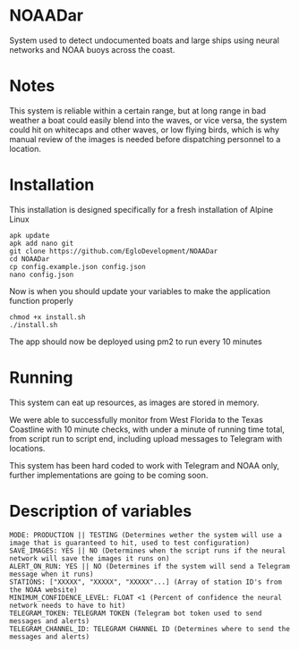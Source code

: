 # NOAADar
System used to detect undocumented boats and large ships using neural networks and NOAA buoys across the coast.


# Notes
This system is reliable within a certain range, but at long range in bad weather a boat could easily blend into the waves, or vice versa, the system could hit on
whitecaps and other waves, or low flying birds, which is why manual review of the images is needed before dispatching personnel to a location.


# Installation
This installation is designed specifically for a fresh installation of Alpine Linux

```
apk update
apk add nano git
git clone https://github.com/EgloDevelopment/NOAADar
cd NOAADar
cp config.example.json config.json
nano config.json
```

Now is when you should update your variables to make the application function properly

```
chmod +x install.sh
./install.sh
```

The app should now be deployed using pm2 to run every 10 minutes


# Running
This system can eat up resources, as images are stored in memory.

We were able to successfully monitor from West Florida to the Texas Coastline with 10 minute checks, with under a minute of running time total, from script run 
to script end, including upload messages to Telegram with locations.

This system has been hard coded to work with Telegram and NOAA only, further implementations are going to be coming soon.

# Description of variables
```
MODE: PRODUCTION || TESTING (Determines wether the system will use a image that is guaranteed to hit, used to test configuration)
SAVE_IMAGES: YES || NO (Determines when the script runs if the neural network will save the images it runs on)
ALERT_ON_RUN: YES || NO (Determines if the system will send a Telegram message when it runs)
STATIONS: ["XXXXX", "XXXXX", "XXXXX"...] (Array of station ID's from the NOAA website)
MINIMUM_CONFIDENCE_LEVEL: FLOAT <1 (Percent of confidence the neural network needs to have to hit)
TELEGRAM_TOKEN: TELEGRAM TOKEN (Telegram bot token used to send messages and alerts)
TELEGRAM_CHANNEL_ID: TELEGRAM CHANNEL ID (Determines where to send the messages and alerts)
```